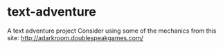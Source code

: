 # text-adventure
A text adventure project
Consider using some of the mechanics from this site: http://adarkroom.doublespeakgames.com/
